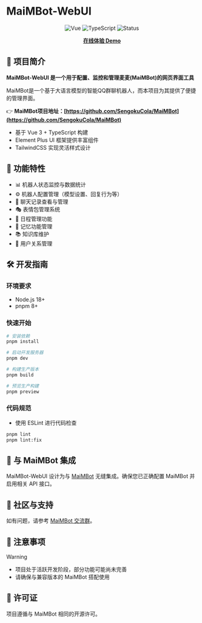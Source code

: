 # MaiMBot-WebUI

<div align="center">

![Vue](https://img.shields.io/badge/Vue-3.5+-42b883)
![TypeScript](https://img.shields.io/badge/TypeScript-5.0+-blue)
![Status](https://img.shields.io/badge/状态-开发中-yellow)

**[在线体验 Demo](https://maimbot-webui.baka.studio/)**

</div>

## 📝 项目简介

**MaiMBot-WebUI 是一个用于配置、监控和管理麦麦(MaiMBot)的网页界面工具**

MaiMBot是一个基于大语言模型的智能QQ群聊机器人，而本项目为其提供了便捷的管理界面。

👉 **MaiMBot项目地址：[https://github.com/SengokuCola/MaiMBot](https://github.com/SengokuCola/MaiMBot)**

- 基于 Vue 3 + TypeScript 构建
- Element Plus UI 框架提供丰富组件
- TailwindCSS 实现灵活样式设计

## 🚀 功能特性

- 📊 机器人状态监控与数据统计
- ⚙️ 机器人配置管理（模型设置、回复行为等）
- 💬 聊天记录查看与管理
- 🎭 表情包管理系统
- 📅 日程管理功能
- 🧠 记忆功能管理
- 📚 知识库维护
- 👥 用户关系管理

## 🛠️ 开发指南

### 环境要求

- Node.js 18+
- pnpm 8+

### 快速开始

```bash
# 安装依赖
pnpm install

# 启动开发服务器
pnpm dev

# 构建生产版本
pnpm build

# 预览生产构建
pnpm preview
```

### 代码规范

- 使用 ESLint 进行代码检查
```bash
pnpm lint
pnpm lint:fix
```

## 🔄 与 MaiMBot 集成

MaiMBot-WebUI 设计为与 [MaiMBot](https://github.com/SengokuCola/MaiMBot) 无缝集成。确保您已正确配置 MaiMBot 并启用相关 API 接口。

## 💬 社区与支持

如有问题，请参考 [MaiMBot 交流群](https://qm.qq.com/q/VQ3XZrWgMs)。

## 📌 注意事项

> [!WARNING]
> - 项目处于活跃开发阶段，部分功能可能尚未完善
> - 请确保与兼容版本的 MaiMBot 搭配使用

## 📄 许可证

项目遵循与 MaiMBot 相同的开源许可。
